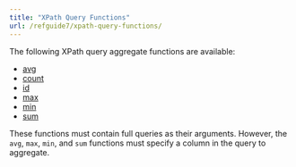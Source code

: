 ```yaml
---
title: "XPath Query Functions"
url: /refguide7/xpath-query-functions/
---
```


The following XPath query aggregate functions are available:

* [avg](/refguide7/xpath-avg/)
* [count](/refguide7/xpath-count/)
* [id](/refguide7/xpath-id/)
* [max](/refguide7/xpath-max/)
* [min](/refguide7/xpath-min/)
* [sum](/refguide7/xpath-sum/)

These functions must contain full queries as their arguments. However, the `avg`, `max`, `min`, and `sum` functions must specify a column in the query to aggregate.
